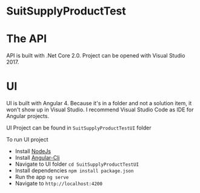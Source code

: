 # SuitSupplyProductTest

# The API

API is built with .Net Core 2.0. Project can be opened with Visual Studio 2017.

# UI

UI is built with Angular 4. Because it's in a folder and not a solution item, it won't show up in Visual Studio. I recommend Visual Studio Code as IDE for Angular projects. 

UI Project can be found in `SuitSupplyProductTestUI` folder

To run UI project

* Install [NodeJs](https://nodejs.org/en/)
* Install [Angular-Cli](https://cli.angular.io/)
* Navigate to UI folder `cd SuitSupplyProductTestUI`
* Install dependencies `npm install package.json`
* Run the app `ng serve`
* Navigate to `http://localhost:4200`
